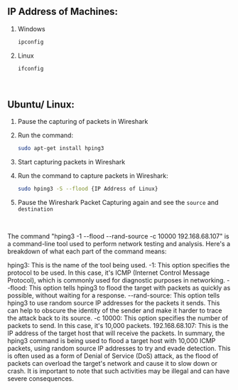 ## IP Address of Machines:

1. Windows

    ```bash
    ipconfig
    ```

2. Linux

    ```bash
    ifconfig
    ```

<br />

## Ubuntu/ Linux:

1. Pause the capturing of packets in Wireshark

2. Run the command:

    ```bash
    sudo apt-get install hping3
    ```

3. Start capturing packets in Wireshark

4. Run the command to capture packets in Wireshark:

    ```bash
    sudo hping3 -S --flood {IP Address of Linux}
    ```

5. Pause the Wireshark Packet Capturing again and see the `source` and `destination` 


<br />



The command "hping3 -1 --flood --rand-source -c 10000 192.168.68.107" is a command-line tool used to perform network testing and analysis. Here's a breakdown of what each part of the command means:

hping3: This is the name of the tool being used.
-1: This option specifies the protocol to be used. In this case, it's ICMP (Internet Control Message Protocol), which is commonly used for diagnostic purposes in networking.
--flood: This option tells hping3 to flood the target with packets as quickly as possible, without waiting for a response.
--rand-source: This option tells hping3 to use random source IP addresses for the packets it sends. This can help to obscure the identity of the sender and make it harder to trace the attack back to its source.
-c 10000: This option specifies the number of packets to send. In this case, it's 10,000 packets.
192.168.68.107: This is the IP address of the target host that will receive the packets.
In summary, the hping3 command is being used to flood a target host with 10,000 ICMP packets, using random source IP addresses to try and evade detection. This is often used as a form of Denial of Service (DoS) attack, as the flood of packets can overload the target's network and cause it to slow down or crash. It is important to note that such activities may be illegal and can have severe consequences.






